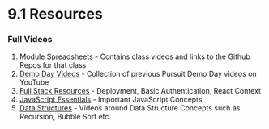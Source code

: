 # 9.1 Resources

### Full Videos

1.  [Module Spreadsheets](module-spreadsheets.md) - Contains class videos and links to the Github Repos for that class
1.  [Demo Day Videos](demo-day-videos.md) - Collection of previous Pursuit Demo Day videos on YouTube
1.  [Full Stack Resources](fullstack-resources.md) - Deployment, Basic Authentication, React Context
1.  [JavaScript Essentials](javascript-essentials.md) - Important JavaScript Concepts
1.  [Data Structures](data-structures.md) - Videos around Data Structure Concepts such as Recursion, Bubble Sort etc.
